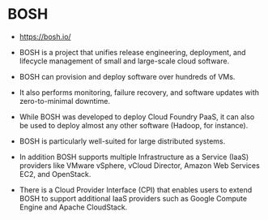 # BOSH
* https://bosh.io/
* BOSH is a project that unifies release engineering, deployment, and lifecycle management of small and large-scale cloud software. 
* BOSH can provision and deploy software over hundreds of VMs. 
* It also performs monitoring, failure recovery, and software updates with zero-to-minimal downtime.

* While BOSH was developed to deploy Cloud Foundry PaaS, it can also be used to deploy almost any other software (Hadoop, for instance). 
* BOSH is particularly well-suited for large distributed systems. 
* In addition BOSH supports multiple Infrastructure as a Service (IaaS) providers like VMware vSphere, vCloud Director, Amazon Web Services EC2, and OpenStack. 
* There is a Cloud Provider Interface (CPI) that enables users to extend BOSH to support additional IaaS providers such as Google Compute Engine and Apache CloudStack.